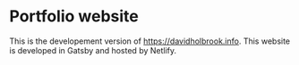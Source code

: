 # Portfolio website

This is the developement version of https://davidholbrook.info. This website is developed in Gatsby and hosted by Netlify.
